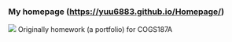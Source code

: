 ### My homepage (https://yuu6883.github.io/Homepage/)
![](https://i.imgur.com/ovqaDpn.png)
Originally homework (a portfolio) for COGS187A
